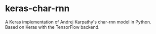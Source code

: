 # keras-char-rnn
A Keras implementation of Andrej Karpathy's char-rnn model in Python. Based on Keras with the TensorFlow backend.
